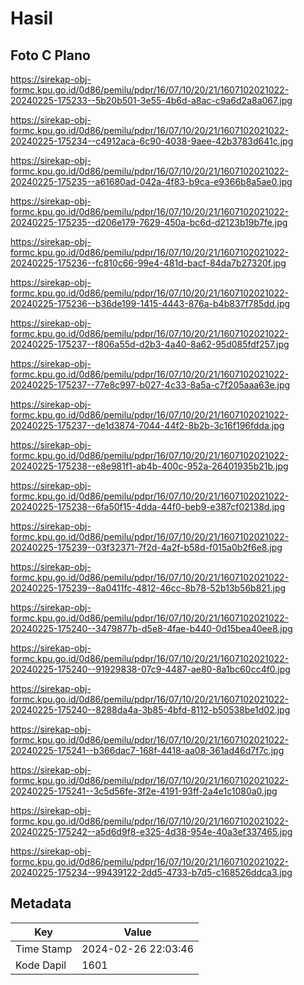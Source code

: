 # Hasil

## Foto C Plano

https://sirekap-obj-formc.kpu.go.id/0d86/pemilu/pdpr/16/07/10/20/21/1607102021022-20240225-175233--5b20b501-3e55-4b6d-a8ac-c9a6d2a8a067.jpg

https://sirekap-obj-formc.kpu.go.id/0d86/pemilu/pdpr/16/07/10/20/21/1607102021022-20240225-175234--c4912aca-6c90-4038-9aee-42b3783d641c.jpg

https://sirekap-obj-formc.kpu.go.id/0d86/pemilu/pdpr/16/07/10/20/21/1607102021022-20240225-175235--a61680ad-042a-4f83-b9ca-e9366b8a5ae0.jpg

https://sirekap-obj-formc.kpu.go.id/0d86/pemilu/pdpr/16/07/10/20/21/1607102021022-20240225-175235--d206e179-7629-450a-bc6d-d2123b19b7fe.jpg

https://sirekap-obj-formc.kpu.go.id/0d86/pemilu/pdpr/16/07/10/20/21/1607102021022-20240225-175236--fc810c66-99e4-481d-bacf-84da7b27320f.jpg

https://sirekap-obj-formc.kpu.go.id/0d86/pemilu/pdpr/16/07/10/20/21/1607102021022-20240225-175236--b36de199-1415-4443-876a-b4b837f785dd.jpg

https://sirekap-obj-formc.kpu.go.id/0d86/pemilu/pdpr/16/07/10/20/21/1607102021022-20240225-175237--f806a55d-d2b3-4a40-8a62-95d085fdf257.jpg

https://sirekap-obj-formc.kpu.go.id/0d86/pemilu/pdpr/16/07/10/20/21/1607102021022-20240225-175237--77e8c997-b027-4c33-8a5a-c7f205aaa63e.jpg

https://sirekap-obj-formc.kpu.go.id/0d86/pemilu/pdpr/16/07/10/20/21/1607102021022-20240225-175237--de1d3874-7044-44f2-8b2b-3c16f196fdda.jpg

https://sirekap-obj-formc.kpu.go.id/0d86/pemilu/pdpr/16/07/10/20/21/1607102021022-20240225-175238--e8e981f1-ab4b-400c-952a-26401935b21b.jpg

https://sirekap-obj-formc.kpu.go.id/0d86/pemilu/pdpr/16/07/10/20/21/1607102021022-20240225-175238--6fa50f15-4dda-44f0-beb9-e387cf02138d.jpg

https://sirekap-obj-formc.kpu.go.id/0d86/pemilu/pdpr/16/07/10/20/21/1607102021022-20240225-175239--03f32371-7f2d-4a2f-b58d-f015a0b2f6e8.jpg

https://sirekap-obj-formc.kpu.go.id/0d86/pemilu/pdpr/16/07/10/20/21/1607102021022-20240225-175239--8a0411fc-4812-46cc-8b78-52b13b56b821.jpg

https://sirekap-obj-formc.kpu.go.id/0d86/pemilu/pdpr/16/07/10/20/21/1607102021022-20240225-175240--3479877b-d5e8-4fae-b440-0d15bea40ee8.jpg

https://sirekap-obj-formc.kpu.go.id/0d86/pemilu/pdpr/16/07/10/20/21/1607102021022-20240225-175240--91929838-07c9-4487-ae80-8a1bc60cc4f0.jpg

https://sirekap-obj-formc.kpu.go.id/0d86/pemilu/pdpr/16/07/10/20/21/1607102021022-20240225-175240--8288da4a-3b85-4bfd-8112-b50538be1d02.jpg

https://sirekap-obj-formc.kpu.go.id/0d86/pemilu/pdpr/16/07/10/20/21/1607102021022-20240225-175241--b366dac7-168f-4418-aa08-361ad46d7f7c.jpg

https://sirekap-obj-formc.kpu.go.id/0d86/pemilu/pdpr/16/07/10/20/21/1607102021022-20240225-175241--3c5d56fe-3f2e-4191-93ff-2a4e1c1080a0.jpg

https://sirekap-obj-formc.kpu.go.id/0d86/pemilu/pdpr/16/07/10/20/21/1607102021022-20240225-175242--a5d6d9f8-e325-4d38-954e-40a3ef337465.jpg

https://sirekap-obj-formc.kpu.go.id/0d86/pemilu/pdpr/16/07/10/20/21/1607102021022-20240225-175234--99439122-2dd5-4733-b7d5-c168526ddca3.jpg


## Metadata

| Key        | Value               |
| ---------- | ------------------- |
| Time Stamp | 2024-02-26 22:03:46 |
| Kode Dapil | 1601                |



